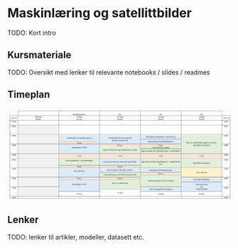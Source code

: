 # Maskinlæring og satellittbilder

TODO: Kort intro

## Kursmateriale

TODO: Oversikt med lenker til relevante notebooks / slides / readmes

## Timeplan

![](media/timeplan.jpg)

## Lenker

TODO: lenker til artikler, modeller, datasett etc.